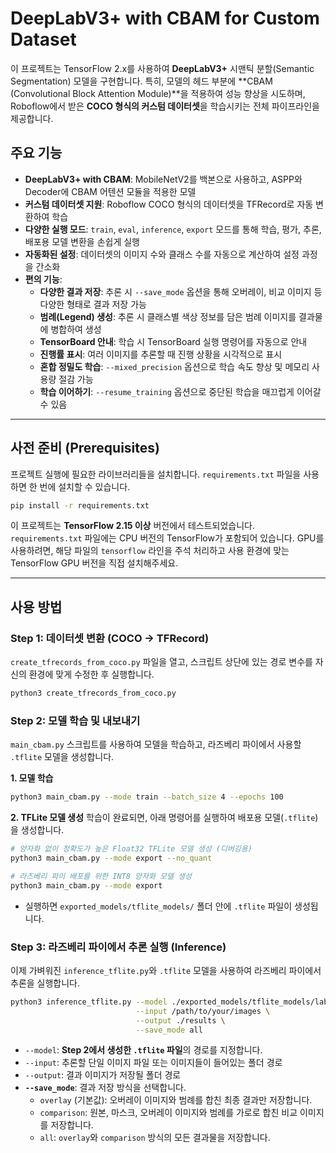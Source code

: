 # DeepLabV3+ with CBAM for Custom Dataset

이 프로젝트는 TensorFlow 2.x를 사용하여 **DeepLabV3+** 시맨틱 분할(Semantic Segmentation) 모델을 구현합니다. 특히, 모델의 헤드 부분에 **CBAM (Convolutional Block Attention Module)**을 적용하여 성능 향상을 시도하며, Roboflow에서 받은 **COCO 형식의 커스텀 데이터셋**을 학습시키는 전체 파이프라인을 제공합니다.

## 주요 기능

* **DeepLabV3+ with CBAM**: MobileNetV2를 백본으로 사용하고, ASPP와 Decoder에 CBAM 어텐션 모듈을 적용한 모델
* **커스텀 데이터셋 지원**: Roboflow COCO 형식의 데이터셋을 TFRecord로 자동 변환하여 학습
* **다양한 실행 모드**: `train`, `eval`, `inference`, `export` 모드를 통해 학습, 평가, 추론, 배포용 모델 변환을 손쉽게 실행
* **자동화된 설정**: 데이터셋의 이미지 수와 클래스 수를 자동으로 계산하여 설정 과정을 간소화
* **편의 기능**:
    * **다양한 결과 저장**: 추론 시 `--save_mode` 옵션을 통해 오버레이, 비교 이미지 등 다양한 형태로 결과 저장 가능
    * **범례(Legend) 생성**: 추론 시 클래스별 색상 정보를 담은 범례 이미지를 결과물에 병합하여 생성
    * **TensorBoard 안내**: 학습 시 TensorBoard 실행 명령어를 자동으로 안내
    * **진행률 표시**: 여러 이미지를 추론할 때 진행 상황을 시각적으로 표시
    * **혼합 정밀도 학습**: `--mixed_precision` 옵션으로 학습 속도 향상 및 메모리 사용량 절감 가능
    * **학습 이어하기**: `--resume_training` 옵션으로 중단된 학습을 매끄럽게 이어갈 수 있음

---

## 사전 준비 (Prerequisites)

프로젝트 실행에 필요한 라이브러리들을 설치합니다. `requirements.txt` 파일을 사용하면 한 번에 설치할 수 있습니다.

```bash
pip install -r requirements.txt
```
이 프로젝트는 **TensorFlow 2.15 이상** 버전에서 테스트되었습니다. `requirements.txt` 파일에는 CPU 버전의 TensorFlow가 포함되어 있습니다. GPU를 사용하려면, 해당 파일의 `tensorflow` 라인을 주석 처리하고 사용 환경에 맞는 TensorFlow GPU 버전을 직접 설치해주세요.

---

## 사용 방법

### Step 1: 데이터셋 변환 (COCO → TFRecord)

`create_tfrecords_from_coco.py` 파일을 열고, 스크립트 상단에 있는 경로 변수를 자신의 환경에 맞게 수정한 후 실행합니다.

```bash
python3 create_tfrecords_from_coco.py
```

### Step 2: 모델 학습 및 내보내기

`main_cbam.py` 스크립트를 사용하여 모델을 학습하고, 라즈베리 파이에서 사용할 `.tflite` 모델을 생성합니다.

**1. 모델 학습**
```bash
python3 main_cbam.py --mode train --batch_size 4 --epochs 100
```

**2. TFLite 모델 생성**
학습이 완료되면, 아래 명령어를 실행하여 배포용 모델(`.tflite`)을 생성합니다.
```bash
# 양자화 없이 정확도가 높은 Float32 TFLite 모델 생성 (디버깅용)
python3 main_cbam.py --mode export --no_quant

# 라즈베리 파이 배포를 위한 INT8 양자화 모델 생성
python3 main_cbam.py --mode export
```
* 실행하면 `exported_models/tflite_models/` 폴더 안에 `.tflite` 파일이 생성됩니다.

### Step 3: 라즈베리 파이에서 추론 실행 (Inference)

이제 가벼워진 `inference_tflite.py`와 `.tflite` 모델을 사용하여 라즈베리 파이에서 추론을 실행합니다.

```bash
python3 inference_tflite.py --model ./exported_models/tflite_models/labeling_cbam_quant.tflite \
                            --input /path/to/your/images \
                            --output ./results \
                            --save_mode all
```

* `--model`: **Step 2에서 생성한 `.tflite` 파일**의 경로를 지정합니다.
* `--input`: 추론할 단일 이미지 파일 또는 이미지들이 들어있는 폴더 경로
* `--output`: 결과 이미지가 저장될 폴더 경로
* **`--save_mode`**: 결과 저장 방식을 선택합니다.
    * `overlay` (기본값): 오버레이 이미지와 범례를 합친 최종 결과만 저장합니다.
    * `comparison`: 원본, 마스크, 오버레이 이미지와 범례를 가로로 합친 비교 이미지를 저장합니다.
    * `all`: `overlay`와 `comparison` 방식의 모든 결과물을 저장합니다.
